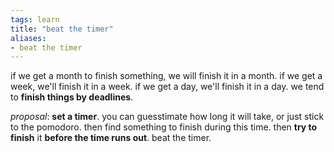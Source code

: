 ```yaml
---
tags: learn 
title: "beat the timer"
aliases:
- beat the timer
---
```


if we get a month to finish something, we will finish it in a month. if we get a week, we'll finish it in a week. if we get a day, we'll finish it in a day. we tend to **finish things by deadlines**. 

*proposal*: **set a timer**. you can guesstimate how long it will take, or just stick to the pomodoro. then find something to finish during this time. then **try to finish** it **before the time runs out**. beat the timer.